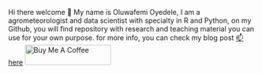 Hi there welcome 👋 My name is Oluwafemi Oyedele, I am a agrometeorologist and data scientist with specialty in R and Python, on my Github, you will find repository with research and teaching material you can use for your own purpose. for more info, you can check my blog post [📫here](statisticalinference.netlify.app)
<a href="https://www.buymeacoffee.com/https://Oluwafemi Oyedele" target="_blank"><img src="https://cdn.buymeacoffee.com/buttons/default-orange.png" alt="Buy Me A Coffee" height="41" width="174"></a>
